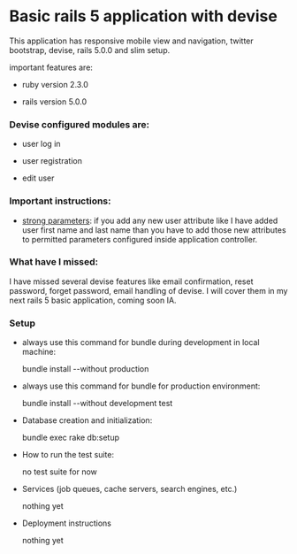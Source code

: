 # Basic rails 5 application with devise

This application has responsive mobile view and navigation, twitter bootstrap, devise, rails 5.0.0 and slim setup.

important features are:

* ruby version 2.3.0

* rails version 5.0.0

### Devise configured modules are:

* user log in

* user registration

* edit user

### Important instructions:

* [strong parameters](https://github.com/plataformatec/devise#strong-parameters): if you add any new user attribute like I have added user first name and last name than you have to add those new attributes to permitted parameters configured inside application controller.

### What have I missed:
I have missed several devise features like email confirmation, reset password, forget password, email handling of devise. I will cover them in my next rails 5 basic application, coming soon IA.

### Setup

* always use this command for bundle during development in local machine:

    bundle install --without production

* always use this command for bundle for production environment:

    bundle install --without development test

* Database creation and initialization:

    bundle exec rake db:setup

* How to run the test suite:

    no test suite for now

* Services (job queues, cache servers, search engines, etc.)

    nothing yet

* Deployment instructions

    nothing yet
